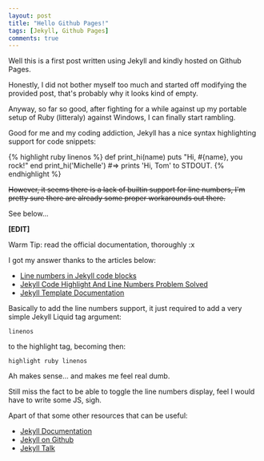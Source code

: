```yaml
---
layout: post
title: "Hello Github Pages!"
tags: [Jekyll, Github Pages]
comments: true
---
```

Well this is a first post written using Jekyll and kindly hosted on Github Pages. 

Honestly, I did not bother myself too much and started off modifying the provided post, that's probably why it looks kind of empty.

Anyway, so far so good, after fighting for a while against up my portable setup of Ruby (litteraly) against Windows, I can finally start rambling.

Good for me and my coding addiction, Jekyll has a nice syntax highlighting support for code snippets:

{% highlight ruby linenos %}
def print_hi(name)
  puts "Hi, #{name}, you rock!"
end
print_hi('Michelle')
#=> prints 'Hi, Tom' to STDOUT.
{% endhighlight %}

 ~~However, it seems there is a lack of builtin support for line numbers, I'm pretty sure there are already some proper workarounds out there.~~

 See below...

**[EDIT]**

Warm Tip: read the official documentation, thoroughly :x

I got my answer thanks to the articles below:

- [Line numbers in Jekyll code blocks]
- [Jekyll Code Highlight And Line Numbers Problem Solved]
- [Jekyll Template Documentation]

Basically to add the line numbers support, it just required to add a very simple Jekyll Liquid tag argument: 

    linenos

to the highlight tag, becoming then:

    highlight ruby linenos

Ah makes sense... and makes me feel real dumb.

Still miss the fact to be able to toggle the line numbers display, feel I would have to write some JS, sigh.

Apart of that some other resources that can be useful:

- [Jekyll Documentation]
- [Jekyll on Github]
- [Jekyll Talk]


[Line numbers in Jekyll code blocks]: https://botleg.com/stories/line-numbers-in-jekyll-code-blocks/
[Jekyll Code Highlight And Line Numbers Problem Solved]:http://thanpol.as/jekyll/jekyll-code-highlight-and-line-numbers-problem-solved/

[Jekyll Documentation]: http://jekyllrb.com/docs/home
[Jekyll on Github]:   https://github.com/jekyll/jekyll
[Jekyll Talk]: https://talk.jekyllrb.com/
[Jekyll Template Documentation]: https://jekyllrb.com/docs/templates/
